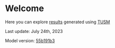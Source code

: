 # Welcome

Here you can explore [results](/nuclear-study/results) generated using [TUSM](https://github.com/esma-cgep/tusm)

Last update: July 24th, 2023

Model version: [55b191b3](https://github.com/esma-cgep/TUSM/tree/55b191b3084cb4be3b31f0a73e1405896f13653c)